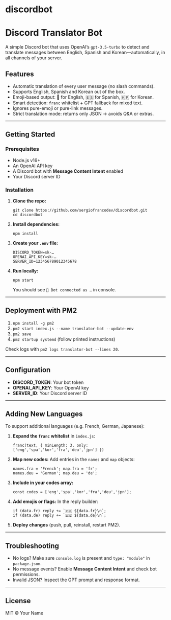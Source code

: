 # discordbot
<body>

  <h1>Discord Translator Bot</h1>
  <p>
    A simple Discord bot that uses OpenAI’s <code>gpt-3.5-turbo</code> to detect and translate messages
    between English, Spanish and Korean—automatically, in all channels of your server.
  </p>

  <h2>Features</h2>
  <ul>
    <li>Automatic translation of every user message (no slash commands).</li>
    <li>Supports English, Spanish and Korean out of the box.</li>
    <li>Emoji-based output: 🦅 for English, 🇪🇸 for Spanish, 🇰🇷 for Korean.</li>
    <li>Smart detection: <code>franc</code> whitelist + GPT fallback for mixed text.</li>
    <li>Ignores pure-emoji or pure-link messages.</li>
    <li>Strict translation mode: returns only JSON → avoids Q&A or extras.</li>
  </ul>

  <hr>

  <h2>Getting Started</h2>

  <h3>Prerequisites</h3>
  <ul>
    <li>Node.js v16+</li>
    <li>An OpenAI API key</li>
    <li>A Discord bot with <strong>Message Content Intent</strong> enabled</li>
    <li>Your Discord server ID</li>
  </ul>

  <h3>Installation</h3>
  <ol>
    <li>
      <strong>Clone the repo:</strong><br>
      <pre><code>git clone https://github.com/sergiofrancodev/discordbot.git
cd discordbot</code></pre>
    </li>
    <li>
      <strong>Install dependencies:</strong><br>
      <pre><code>npm install</code></pre>
    </li>
    <li>
      <strong>Create your <code>.env</code> file:</strong><br>
      <pre><code>DISCORD_TOKEN=sk-…
OPENAI_API_KEY=sk-…
SERVER_ID=123456789012345678</code></pre>
    </li>
    <li>
      <strong>Run locally:</strong><br>
      <pre><code>npm start</code></pre>
      You should see <code>🤖 Bot connected as …</code> in console.
    </li>
  </ol>

  <hr>

  <h2>Deployment with PM2</h2>
  <ol>
    <li><code>npm install -g pm2</code></li>
    <li><code>pm2 start index.js --name translator-bot --update-env</code></li>
    <li><code>pm2 save</code></li>
    <li><code>pm2 startup systemd</code> (follow printed instructions)</li>
  </ol>
  <p>Check logs with <code>pm2 logs translator-bot --lines 20</code>.</p>

  <hr>

  <h2>Configuration</h2>
  <ul>
    <li><strong>DISCORD_TOKEN</strong>: Your bot token</li>
    <li><strong>OPENAI_API_KEY</strong>: Your OpenAI key</li>
    <li><strong>SERVER_ID</strong>: Your Discord server ID</li>
  </ul>

  <hr>

  <h2>Adding New Languages</h2>
  <p>To support additional languages (e.g. French, German, Japanese):</p>
  <ol>
    <li>
      <strong>Expand the <code>franc</code> whitelist</strong> in <code>index.js</code>:
      <pre><code>franc(text, { minLength: 3, only: ['eng','spa','kor','fra','deu','jpn'] })</code></pre>
    </li>
    <li>
      <strong>Map new codes:</strong> Add entries in the <code>names</code> and <code>map</code> objects:
      <pre><code>names.fra = 'French'; map.fra = 'fr';
names.deu = 'German'; map.deu = 'de';</code></pre>
    </li>
    <li>
      <strong>Include in your codes array:</strong>
      <pre><code>const codes = ['eng','spa','kor','fra','deu','jpn'];</code></pre>
    </li>
    <li>
      <strong>Add emojis or flags:</strong> In the reply builder:
      <pre><code>if (data.fr) reply += `🇫🇷 ${data.fr}\n`;
if (data.de) reply += `🇩🇪 ${data.de}\n`;</code></pre>
    </li>
    <li><strong>Deploy changes</strong> (push, pull, reinstall, restart PM2).</li>
  </ol>

  <hr>

  <h2>Troubleshooting</h2>
  <ul>
    <li>No logs? Make sure <code>console.log</code> is present and <code>type: "module"</code> in <code>package.json</code>.</li>
    <li>No message events? Enable <strong>Message Content Intent</strong> and check bot permissions.</li>
    <li>Invalid JSON? Inspect the GPT prompt and response format.</li>
  </ul>

  <hr>

  <h2>License</h2>
  <p>MIT © Your Name</p>

</body>
